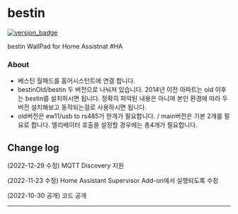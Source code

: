 # bestin
[![version_badge][version-shield]][github-repository]

bestin WallPad for Home Assistnat #HA 

### About
- 베스틴 월패드를 홈어시스턴트에 연결 합니다.
- bestinOld/bestin 두 버전으로 나눠져 있습니다. 2014년 이전 아파트는 old 이후는 bestin를 설치하시면 됩니다. 
  정확히 파악된 내용은 아니며 본인 환경에 따라 두 버전 설치해보고 동작되는걸로 사용하시면 됩니다. 
- old버전은 ew11/usb to rs485가 한개가 필요합니다. / main버전은 기본 2개를 필요로 합니다. 
  엘리베이터 호출을 설정할 경우에는 총4개가 필요합니다.
  
## Change log

(2022-12-29 수정) MQTT Discovery 지원

(2022-11-23 수정) Home Assistant Supervisor Add-on에서 실행되도록 수정

(2022-10-30 공개) 코드 공개

-------------------------------------------------------------------------------------

[version-shield]: https://img.shields.io/badge/version-v1.3.0-blue
[github-repository]: https://github.com/harwin1/bestinRS485
